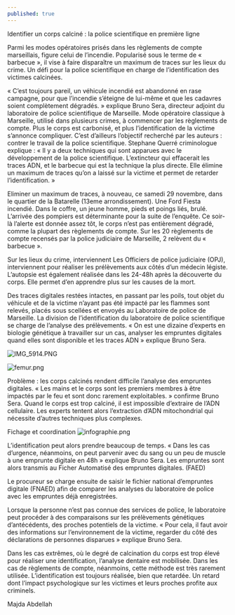 ```yaml
---
published: true
---
```



Identifier un corps calciné : la police scientifique en première ligne 

Parmi les modes opératoires prisés dans les règlements de compte marseillais, figure celui de l’incendie. Popularisé sous le terme de « barbecue », il vise à faire disparaître un maximum de traces sur les lieux du crime. Un défi pour la police scientifique en charge de l’identification des victimes calcinées. 

« C’est toujours pareil, un véhicule incendié est abandonné en rase  campagne, pour que l’incendie s’éteigne de lui-même et que les cadavres soient complètement dégradés. » explique Bruno Sera, directeur adjoint du laboratoire de police scientifique de Marseille. Mode opératoire classique à Marseille, utilisé dans plusieurs crimes, à commencer par les règlements de compte. Plus le corps est carbonisé, et plus l’identification de la victime s’annonce compliquer. C’est d’ailleurs l’objectif recherché par les auteurs : contrer le travail de la police scientifique. Stephane Querré criminologue explique : « Il y a  deux techniques qui sont apparues avec le développement de la police scientifique. L’extincteur qui effacerait les traces ADN, et le barbecue qui est la technique la plus directe. Elle élimine un maximum de traces qu’on a laissé sur la victime et  permet de retarder l’identification. »

Eliminer un maximum de traces, à nouveau, ce samedi 29 novembre, dans le quartier de la Batarelle (13eme arrondissement).  Une Ford Fiesta incendié. Dans le coffre, un jeune homme, pieds et poings liés, brulé. L’arrivée des pompiers est déterminante pour la suite de l’enquête. Ce soir-là l’alerte est donnée assez tôt, le corps n’est pas entièrement dégradé, comme la plupart des règlements de compte. Sur les 20 règlements de compte recensés par la police judiciaire de Marseille, 2 relèvent du « barbecue ». 

Sur les lieux du crime, interviennent Les Officiers de police judiciaire (OPJ), interviennent pour réaliser les prélèvements aux côtés d’un médecin légiste.  L’autopsie est également réalisée dans les 24-48h après la découverte du corps. Elle permet d’en apprendre plus sur les causes de la mort. 

Des traces digitales restées intactes,  en passant par les poils, tout objet du véhicule et de la victime n’ayant pas été impacté par les flammes sont relevés, placés sous scellées et envoyés au Laboratoire de police de Marseille. La division de l’identification du laboratoire de police scientifique se charge de l’analyse des prélèvements. « On est une dizaine d’experts en biologie génétique à travailler sur un cas, analyser les empruntes digitales quand elles sont disponible et les traces ADN » explique Bruno Sera. 

![IMG_5914.PNG]({{site.baseurl}}/_posts/IMG_5914.PNG)

![femur.png]({{site.baseurl}}/_posts/femur.png)



Problème : les corps calcinés rendent difficile l’analyse des empruntes digitales. « Les mains et le corps sont les premiers membres à être impactés par le feu et sont donc  rarement exploitables. » confirme Bruno Sera. Quand le corps est trop calciné, il est impossible d’extraire de l’ADN cellulaire. Les experts tentent alors l’extraction d’ADN mitochondrial qui nécessite d’autres techniques plus complexes.  


Fichage et coordination
![infographie.png]({{site.baseurl}}/_posts/infographie.png)

L’identification peut alors prendre beaucoup de temps. « Dans les cas d’urgence, néanmoins, on peut parvenir avec du sang ou un peu de muscle à une emprunte digitale en 48h » explique Bruno Sera. Les empruntes sont alors transmis au Ficher Automatisé des empruntes digitales. (FAED)

Le procureur se charge ensuite de saisir le fichier national d’empruntes digitale (FNAED) afin de comparer les analyses du laboratoire de police avec les empruntes déjà enregistrées. 

Lorsque la personne n’est pas connue des services de police, le laboratoire peut procéder à des comparaisons sur les prélèvements génétiques d’antécédents, des proches potentiels de la victime. « Pour cela, il faut avoir des informations sur l’environnement de la victime, regarder du côté des déclarations de personnes disparues » explique Bruno Sera. 

Dans les cas extrêmes, où le degré de calcination du corps est trop élevé pour réaliser une identification, l’analyse dentaire est mobilisée. Dans les cas de règlements de compte, néanmoins, cette méthode est très rarement utilisée. L’identification est toujours réalisée, bien que retardée. Un retard dont l’impact psychologique sur les victimes et leurs proches profite aux criminels.

Majda Abdellah
